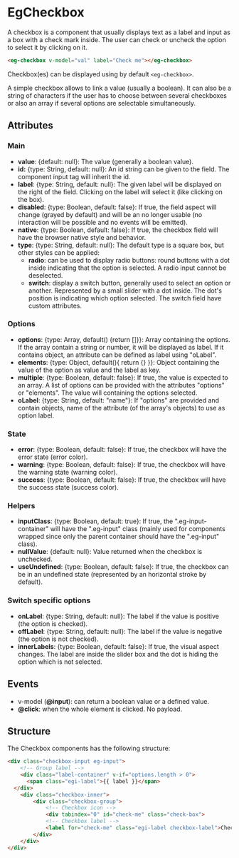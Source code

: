 # EgCheckbox

A checkbox is a component that usually displays text as a label and input as a box with a check mark inside. The user can check or uncheck the option to select it by clicking on it.

```html
<eg-checkbox v-model="val" label="Check me"></eg-checkbox>
```

Checkbox(es) can be displayed using by default `<eg-checkbox>`.

A simple checkbox allows to link a value (usually a boolean). It can also be a string of characters if the user has to choose between several checkboxes or also an array if several options are selectable simultaneously.

## Attributes

### Main

- **value**: {default: null}: The value (generally a boolean value).
- **id:** {type: String, default: null}: An id string can be given to the field. The component input tag will inherit the id.
- **label**: {type: String, default: null}: The given label will be displayed on the right of the field. Clicking on the label will select it (like clicking on the box).
- **disabled**: {type: Boolean, default: false}: If true, the field aspect will change (grayed by default) and will be an no longer usable (no interaction will be possible and no events will be emitted).
- **native**: {type: Boolean, default: false}: If true, the checkbox field will have the browser native style and behavior.
- **type**: {type: String, default: null}: The default type is a square box, but other styles can be applied:
    - **radio**: can be used to display radio buttons: round buttons with a dot inside indicating that the option is selected. A radio input cannot be deselected.
    - **switch**: display a switch button, generally used to select an option or another. Represented by a small slider with a dot inside. The dot's position is indicating which option selected. The switch field have custom attributes.

### Options

- **options**: {type: Array, default() {return []}}: Array containing the options. If the array contain a string or number, it will be displayed as label. If it contains object, an attribute can be defined as label using "oLabel".
- **elements**: {type: Object, default(){ return {} }}: Object containing the value of the option as value and the label as key.
- **multiple**: {type: Boolean, default: false}: If true, the value is expected to an array. A list of options can be provided with the attributes "options" or "elements". The value will containing the options selected.
- **oLabel**: {type: String, default: "name"}: If "options" are provided and contain objects, name of the attribute (of the array's objects) to use as option label.

### State

- **error**: {type: Boolean, default: false}: If true, the checkbox will have the error state (error color).
- **warning**: {type: Boolean, default: false}: If true, the checkbox will have the warning state (warning color).
- **success**: {type: Boolean, default: false}: If true, the checkbox will have the success state (success color).

### Helpers

- **inputClass**: {type: Boolean, default: true}: If true, the ".eg-input-container" will have the ".eg-input" class (mainly used for components wrapped since only the parent container should have the ".eg-input" class).
- **nullValue**: {default: null}: Value returned when the checkbox is unchecked.
- **useUndefined**: {type: Boolean, default: false}: If true, the checkbox can be in an undefined state (represented by an horizontal stroke by default).

### Switch specific options

- **onLabel**: {type: String, default: null}: The label if the value is positive (the option is checked).
- **offLabel**: {type: String, default: null}: The label if the value is negative (the option is not checked).
- **innerLabels**: {type: Boolean, default: false}: If true, the visual aspect changes. The label are inside the slider box and the dot is hiding the option which is not selected.

## Events

- v-model (**@input**): can return a boolean value or a defined value.
- **@click**: when the whole element is clicked. No payload.

## Structure

The Checkbox components has the following structure:

```html
<div class="checkbox-input eg-input">
	<!-- Group label -->
	<div class="label-container" v-if="options.length > 0">
      <span class="egi-label">{{ label }}</span>
  </div>
	<div class="checkbox-inner">
		<div class="checkbox-group">
			<!-- Checkbox icon -->
			<div tabindex="0" id="check-me" class="check-box">
			<!-- Checkbox label -->
			<label for="check-me" class="egi-label checkbox-label">Check me</label>
		</div> 
	</div>
</div>
```